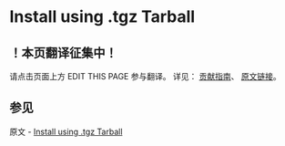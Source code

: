 # Install using .tgz Tarball

## ！本页翻译征集中！

请点击页面上方 EDIT THIS PAGE 参与翻译。
详见：
[贡献指南]( https://github.com/JinMuInfo/MongoDB-Manual-zh/blob/master/CONTRIBUTING.md )、
[原文链接](  https://docs.mongodb.com/manual/tutorial/install-mongodb-enterprise-on-red-hat-tarball/  )。

## 参见

原文 - [Install using .tgz Tarball]( https://docs.mongodb.com/manual/tutorial/install-mongodb-enterprise-on-red-hat-tarball/ )

